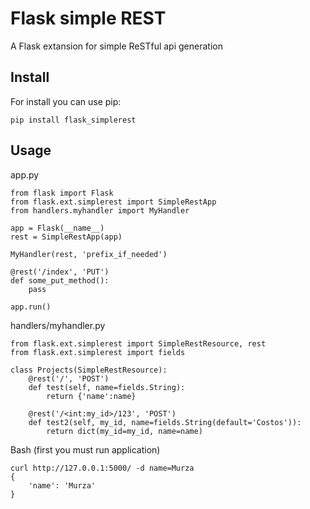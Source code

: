 Flask simple REST
=========================

A Flask extansion for simple ReSTful api generation

Install
-------

For install you can use pip:
```
pip install flask_simplerest
```

Usage
-------

app.py
```
from flask import Flask
from flask.ext.simplerest import SimpleRestApp
from handlers.myhandler import MyHandler

app = Flask(__name__)
rest = SimpleRestApp(app)

MyHandler(rest, 'prefix_if_needed')

@rest('/index', 'PUT')
def some_put_method():
    pass

app.run()
```

handlers/myhandler.py
```
from flask.ext.simplerest import SimpleRestResource, rest
from flask.ext.simplerest import fields

class Projects(SimpleRestResource):
    @rest('/', 'POST')
    def test(self, name=fields.String):
        return {'name':name}

    @rest('/<int:my_id>/123', 'POST')
    def test2(self, my_id, name=fields.String(default='Costos')):
        return dict(my_id=my_id, name=name)

```

Bash
(first you must run application)
```
curl http://127.0.0.1:5000/ -d name=Murza
{
    'name': 'Murza'
}
```

